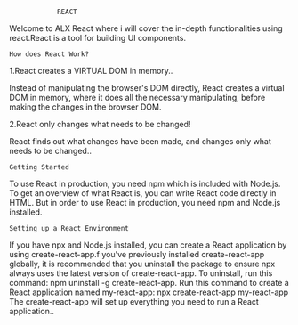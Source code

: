 				REACT

Welcome to ALX React where i will cover the in-depth functionalities using react.React is a tool for building UI components.


	How does React Work?
  1.React creates a VIRTUAL DOM in memory..

Instead of manipulating the browser's DOM directly, React creates a virtual DOM in memory, where it does all the necessary manipulating, before making the changes in the browser DOM.

  2.React only changes what needs to be changed!

React finds out what changes have been made, and changes only what needs to be changed..



	Getting Started 
To use React in production, you need npm which is included with Node.js.
To get an overview of what React is, you can write React code directly in HTML.
But in order to use React in production, you need npm and Node.js installed.


	Setting up a React Environment
If you have npx and Node.js installed, you can create a React application by using create-react-app.f you've previously installed create-react-app globally, it is recommended that you uninstall the package to ensure npx always uses the latest version of create-react-app.
To uninstall, run this command: npm uninstall -g create-react-app.
Run this command to create a React application named my-react-app:
	npx create-react-app my-react-app
The create-react-app will set up everything you need to run a React application..

